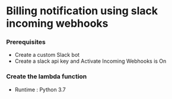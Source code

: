 Billing notification using slack incoming webhooks
=============

### Prerequisites

* Create a custom Slack bot
* Create a slack api key and Activate Incoming Webhooks is On

### Create the lambda function

* Runtime : Python 3.7

